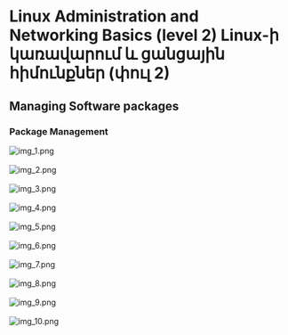 # Linux Administration and Networking Basics (level 2) Linux-ի կառավարում և ցանցային հիմունքներ (փուլ 2)

## Managing Software packages

### Package Management


![img_1.png](img_1.png)
<br><br>
![img_2.png](img_2.png)
<br><br>
![img_3.png](img_3.png)
<br><br>
![img_4.png](img_4.png)
<br><br>
![img_5.png](img_5.png)
<br><br>
![img_6.png](img_6.png)
<br><br>
![img_7.png](img_7.png)
<br><br>
![img_8.png](img_8.png)
<br><br>
![img_9.png](img_9.png)
<br><br>
![img_10.png](img_10.png)









